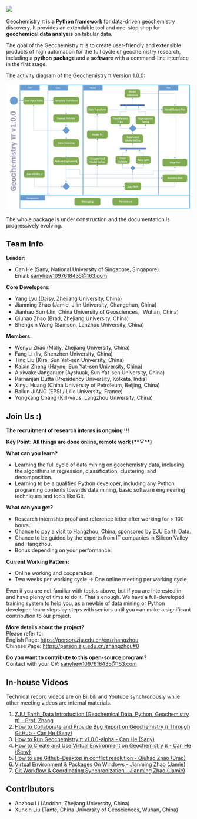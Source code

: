 <img src="./docs/Geochemistry π.png" width="50%"/>

Geochemistry π is **a Python framework** for data-driven geochemistry discovery. It provides an extendable tool and
one-stop shop for **geochemical data analysis** on tabular data.

The goal of the Geochemistry π is to create user-friendly and extensible products of high automation for the full cycle
of geochemistry research, including a **python package** and a **software** with a command-line interface in the first stage.

The activity diagram of the Geochemistry π Version 1.0.0:

<img src="./docs/Geochemistryπ-Activity%20Diagram_v1.png" />

The whole package is under construction and the documentation is progressively evolving. 



## Team Info
**Leader:**
+ Can He (Sany, National University of Singapore, Singapore)    
  Email: sanyhew1097618435@163.com

**Core Developers:**
+ Yang Lyu (Daisy, Zhejiang University, China)
+ Jianming Zhao (Jamie, Jilin University, Changchun, China)
+ Jianhao Sun (Jin, China University of Geosciences，Wuhan, China)
+ Qiuhao Zhao (Brad, Zhejiang University, China)
+ Shengxin Wang (Samson, Lanzhou University, China)

**Members**:
+ Wenyu Zhao (Molly, Zhejiang University, China)
+ Fang Li (liv, Shenzhen University, China)
+ Ting Liu (Kira, Sun Yat-sen University, China)
+ Kaixin Zheng (Hayne, Sun Yat-sen University, China)
+ Aixiwake·Janganuer (Ayshuak, Sun Yat-sen University, China)
+ Parnanjan Dutta (Presidency University, Kolkata, India)
+ Xinyu Huang (China University of Petroleum, Beijing, China)
+ Bailun JIANG (EPSI / Lille University, France)
+ Yongkang Chang (Kill-virus, Langzhou University, China)


## Join Us :)
**The recruitment of research interns is ongoing !!!**

**Key Point: All things are done online, remote work (\*^▽^\*)**

**What can you learn?**
+ Learning the full cycle of data mining on geochemistry data, including the algorithms in regression,
classification, clustering, and decomposition.
+ Learning to be a qualified Python developer, including any Python programing contents towards data mining,
basic software engineering techniques and tools like Git.

**What can you get?**  

+ Research internship proof and reference letter after working for > 100 hours.
+ Chance to pay a visit to Hangzhou, China, sponsored by ZJU Earth Data.
+ Chance to be guided by the experts from IT companies in Silicon Valley and Hangzhou.
+ Bonus depending on your performance. 

**Current Working Pattern:**
+ Online working and cooperation
+ Two weeks per working cycle -> One online meeting per working cycle

Even if you are not familiar with topics above, but if you are interested in and have plenty of time to do it.
That's enough. We have a full-developed training system to help you, as a newbie of data mining or Python developer,
learn steps by steps with seniors until you can make a significant contribution to our project.

**More details about the project?**  
Please refer to:   
English Page: https://person.zju.edu.cn/en/zhangzhou  
Chinese Page: https://person.zju.edu.cn/zhangzhou#0  

**Do you want to contribute to this open-source program?**   
Contact with your CV: sanyhew1097618435@163.com  



## In-house Videos
Technical record videos are on Bilibili and Youtube synchronously while other meeting videos are internal materials.
1. [ZJU_Earth_Data Introduction (Geochemical Data, Python, Geochemistry π) - Prof. Zhang](https://www.bilibili.com/video/BV1Lf4y1w7EK?spm_id_from=333.999.0.0)
2. [How to Collaborate and Provide Bug Report on Geochemistry π Through GitHub - Can He (Sany)](https://www.youtube.com/watch?v=1DWoEsqsfvQ&list=PLy8hNsI55lvh1UHjhVhqNUj3xPdV9sEiM&index=3)
3. [How to Run Geochemistry π v1.0.0-alpha - Can He (Sany)](https://www.bilibili.com/video/BV1i541117dd?spm_id_from=333.999.0.0)
4. [How to Create and Use Virtual Environment on Geochemistry π - Can He (Sany)](https://www.youtube.com/watch?v=4KFi7OXxD-c&list=PLy8hNsI55lvh1UHjhVhqNUj3xPdV9sEiM&index=4)
5. [How to use Github-Desktop in conflict resolution - Qiuhao Zhao (Brad)](https://www.youtube.com/watch?v=KT1g5JpuUVI&list=PLy8hNsI55lvh1UHjhVhqNUj3xPdV9sEiM)
6. [Virtual Environment & Packages On Windows - Jianming Zhao (Jamie)](https://www.youtube.com/watch?v=e4VqSBuNp_o&list=PLy8hNsI55lvh1UHjhVhqNUj3xPdV9sEiM&index=2)
7. [Git Workflow & Coordinating Synchronization - Jianming Zhao (Jamie)](https://www.bilibili.com/video/BV1Sa4y1f74k?spm_id_from=333.999.0.0&vd_source=9adcf2c5fdeffe1d11c89d441ef598ba)


## Contributors
+ Anzhou Li (Andrian, Zhejiang University, China) 
+ Xunxin Liu (Tante, China University of Geosciences, Wuhan, China)
